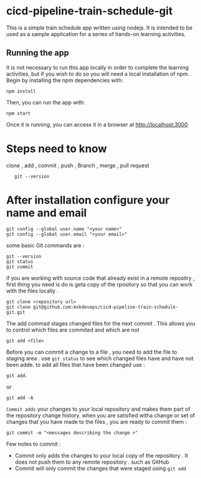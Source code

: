 # cicd-pipeline-train-schedule-git

This is a simple train schedule app written using nodejs. It is intended to be used as a sample application for a series of hands-on learning activities.

## Running the app

It is not necessary to run this app locally in order to complete the learning activities, but if you wish to do so you will need a local installation of npm. Begin by installing the npm dependencies with:

    npm install

Then, you can run the app with:

    npm start

Once it is running, you can access it in a browser at [http://localhost:3000](http://localhost:3000)

# Steps need to know 
clone , add , commit , push , Branch , merge , pull request
```
   git --version
```
# After installation configure your name and email
```
git config --global user.name "<your name>"
git config --global user.email "<your email>"
```
some basic Git commands are : 
```
git --version
git status
git commit
```
if you are working with source code that already exist in a remote repositry , first thing you need is do is geta copy of the rpository so that you can work with the files locally .
```
git clone <repository url>
git clone git@github.com:mxkdevops/cicd-pipeline-train-schedule-git.git
```
The add commad stages changed files for the next commit . This allows you to control which files are commited and which are not 
```
git add <file>
```
Before you can commit a change to a file , you need to add the file to staging area . use `git status` to see which changed files have and have not been adde. to add all files that have been changed use :
```
git add.
```
or 
```
git add -A
```
`Commit adds` your changes to your local repository and makes them part of the repository change history. when you are satisfied witha change or set of changes that you have made to the files , you are ready to commit them :
```
git commit -m "<messages describing the change >"
```
Few notes to commit :
* Commit only adds the changes to your local copy of the repository . It does not push them to any remote repository . such as GitHub
* Commit will only commit the changes that were staged using `git add `
